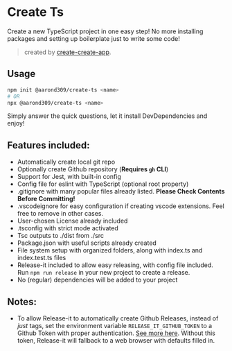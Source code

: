 # Create Ts

Create a new TypeScript project in one easy step! No more installing packages and setting up boilerplate just to write some code!

> created by [create-create-app](https://github.com/uetchy/create-create-app).

## Usage

```bash
npm init @aarond309/create-ts <name>
# OR
npx @aarond309/create-ts <name>
```

Simply answer the quick questions, let it install DevDependencies and enjoy!

## Features included:

- Automatically create local git repo
- Optionally create Github repository (**Requires `gh` CLI**)
- Support for Jest, with built-in config
- Config file for eslint with TypeScript (optional root property)
- .gitignore with many popular files already listed. **Please Check Contents Before Committing!**
- .vscodeignore for easy configuration if creating vscode extensions. Feel free to remove in other cases.
- User-chosen License already included
- .tsconfig with strict mode activated
- Tsc outputs to ./dist from ./src
- Package.json with useful scripts already created
- File system setup with organized folders, along with index.ts and index.test.ts files
- Release-it included to allow easy releasing, with config file included. Run `npm run release` in your new project to create a release.
- No (regular) dependencies will be added to your project

## Notes:

- To allow Release-it to automatically create Github Releases, instead of _just_ tags, set the environment variable `RELEASE_IT_GITHUB_TOKEN` to a Github Token with proper authentication. [See more here](<https://github.com/release-it/release-it/blob/master/docs/github-releases.md#automated:~:text=Obtain%20a%20personal%20access%20token%20(release%2Dit%20only%20needs%20%22repo%22%20access%3B%20no%20%22admin%22%20or%20other%20scopes).>). Without this token, Release-it will fallback to a web browser with defaults filled in.
